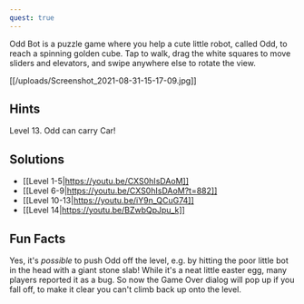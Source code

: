 ```yaml
---
quest: true
---
```


Odd Bot is a puzzle game where you help a cute little robot, called Odd, to reach a spinning golden cube. Tap to walk, drag the white squares to move sliders and elevators, and swipe anywhere else to rotate the view.

[[/uploads/Screenshot_2021-08-31-15-17-09.jpg]]

## Hints
Level 13. Odd can carry Car!

## Solutions
* [[Level 1-5|https://youtu.be/CXS0hIsDAoM]]
* [[Level 6-9|https://youtu.be/CXS0hIsDAoM?t=882]]
* [[Level 10-13|https://youtu.be/iY9n_QCuG74]]
* [[Level 14|https://youtu.be/BZwbQpJpu_k]]

## Fun Facts
Yes, it's *possible* to push Odd off the level, e.g. by hitting the poor little bot in the head with a giant stone slab! While it's a neat little easter egg, many players reported it as a bug. So now the Game Over dialog will pop up if you fall off, to make it clear you can't climb back up onto the level.